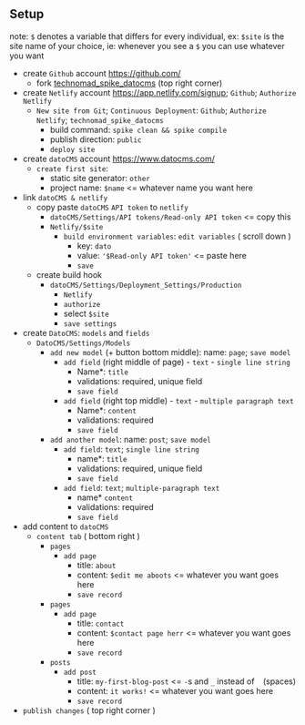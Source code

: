 #



## Setup

note:
`$` denotes a variable that differs for every individual, ex: `$site` is the site name of your choice,
ie: whenever you see a `$` you can use whatever you want

- create `Github` account <https://github.com/>
  - fork [technomad_spike_datocms](https://github.com/wommy/technomad_spike_datocms) (top right corner)
- create `Netlify` account <https://app.netlify.com/signup>; `Github`; `Authorize Netlify`
  - `New site from Git`; `Continuous Deployment`: `Github`; `Authorize Netlify`; `technomad_spike_datocms`
    - build command: `spike clean && spike compile`
    - publish direction: `public`
    - `deploy site`
- create `datoCMS` account <https://www.datocms.com/>
  - `create first site`:
    - static site generator: `other`
    - project name: `$name` <= whatever name you want here
- link `datoCMS & netlify`
  - copy paste `datoCMS` `API token` to `netlify`
    - `datoCMS/Settings/API tokens/Read-only API token` <= copy this
    - `Netlify/$site`
      - `build environment variables`: `edit variables` ( scroll down )
        - key: `dato`
        - value: `'$Read-only API token'` <= paste here
        - `save`
  - create build hook
    - `datoCMS/Settings/Deployment_Settings/Production`
      - `Netlify`
      - `authorize`
      - select `$site`
      - `save settings`
- create `DatoCMS`: `models` and `fields`
  - `DatoCMS/Settings/Models`
    - `add new model` (+ button bottom middle): name: `page`; `save model`
      - `add field` (right middle of page) - `text` - `single line string`
        - Name*: `title`
        - validations: required, unique field
        - `save field`
      - `add field` (right top middle) - `text` - `multiple paragraph text`
        - Name*: `content`
        - validations: required
        - `save field`
    - `add another model`: name: `post`; `save model`
      - `add field`: `text`; `single line string`
        - name*: `title`
        - validations: required, unique field
        - `save field`
      - `add field`: `text`; `multiple-paragraph text`
        - name* `content`
        - validations: required
        - `save field`
- add content to `datoCMS`
  - `content tab` ( bottom right )
    - `pages`
      - `add page`
        - title: `about`
        - content: `$edit me aboots` <= whatever you want goes here
        - `save record`
    - `pages`
      - `add page`
        - title: `contact`
        - content: `$contact page herr`  <= whatever you want goes here
        - `save record`
    - `posts`
      - `add post`
        - title: `my-first-blog-post` <= `-`s and `_` instead of ` ` (spaces)
        - content: `it works!`  <= whatever you want goes here
        - `save record`
- `publish changes` ( top right corner )
